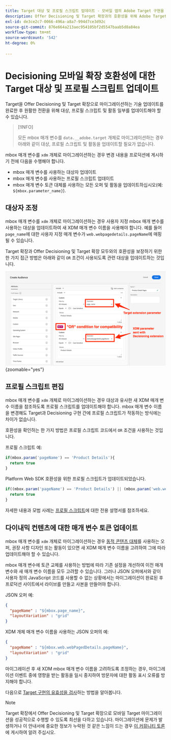 ```yaml
---
title: Target 대상 및 프로필 스크립트 업데이트 - 모바일 앱의 Adobe Target 구현을 Offer Decisioning 및 Target 확장으로 마이그레이션합니다.
description: Offer Decisioning 및 Target 확장과의 호환성을 위해 Adobe Target 대상 및 프로필 스크립트를 업데이트하는 방법을 알아봅니다.
exl-id: de3ce2c7-0066-496a-a8a7-994d7ce3d92c
source-git-commit: 876e664a213aec954105bf2d5547baab5d8a84ea
workflow-type: tm+mt
source-wordcount: '542'
ht-degree: 0%

---
```


# Decisioning 모바일 확장 호환성에 대한 Target 대상 및 프로필 스크립트 업데이트


Target을 Offer Decisioning 및 Target 확장으로 마이그레이션하는 기술 업데이트를 완료한 후 원활한 전환을 위해 대상, 프로필 스크립트 및 활동 일부를 업데이트해야 할 수 있습니다.

>[!INFO]
>
>모든 mbox 매개 변수를 `data.__adobe.target` 개체로 마이그레이션하는 경우 아래와 같이 대상, 프로필 스크립트 및 활동을 업데이트할 필요가 없습니다.


mbox 매개 변수를 `xdm` 개체로 마이그레이션하는 경우 변경 내용을 프로덕션에 게시하기 전에 다음을 수행해야 합니다.

* mbox 매개 변수를 사용하는 대상자 업데이트
* mbox 매개 변수를 사용하는 프로필 스크립트 업데이트
* mbox 매개 변수 토큰 대체를 사용하는 모든 오퍼 및 활동을 업데이트하십시오(예: `${mbox.parameter_name}`).

## 대상자 조정

mbox 매개 변수를 `xdm` 개체로 마이그레이션하는 경우 사용자 지정 mbox 매개 변수를 사용하는 대상을 업데이트하여 새 XDM 매개 변수 이름을 사용해야 합니다. 예를 들어 `page_name`에 대한 사용자 지정 매개 변수가 `web.webpagedetails.pageName`에 매핑될 수 있습니다.

Target 확장과 Offer Decisioning 및 Target 확장 모두와의 호환성을 보장하기 위한 한 가지 접근 방법은 아래와 같이 `OR` 조건이 사용되도록 관련 대상을 업데이트하는 것입니다.

![Offer Decisioning 및 Target 확장 호환성에 대한 Target 대상 업데이트를 보는 방법](assets/target-audience-update.png){zoomable="yes"}

## 프로필 스크립트 편집

mbox 매개 변수를 `xdm` 개체로 마이그레이션하는 경우 대상과 유사한 새 XDM 매개 변수 이름을 참조하도록 프로필 스크립트를 업데이트해야 합니다. mbox 매개 변수 이름을 변경해도 Target과 Decisioning 구현 간에 프로필 스크립트가 작동하는 방식에는 차이가 없습니다.

호환성을 확인하는 한 가지 방법은 프로필 스크립트 코드에서 `OR` 조건을 사용하는 것입니다.

프로필 스크립트 예:

```Javascript
if(mbox.param('pageName') == 'Product Details'){
  return true
}
```

Platform Web SDK 호환성을 위한 프로필 스크립트가 업데이트되었습니다.

```Javascript
if((mbox.param('pageName') == 'Product Details') || (mbox.param('web.webPageDetails.pageName') =='Product Details')){
  return true
}
```

자세한 내용과 모범 사례는 [프로필 스크립트](https://experienceleague.adobe.com/en/docs/target/using/audiences/visitor-profiles/profile-parameters)에 대한 전용 설명서를 참조하세요.

## 다이내믹 컨텐츠에 대한 매개 변수 토큰 업데이트

mbox 매개 변수를 `xdm` 개체로 마이그레이션하는 경우 [동적 콘텐츠 대체](https://experienceleague.adobe.com/en/docs/target/using/experiences/offers/passing-profile-attributes-to-the-html-offer)를 사용하는 오퍼, 권장 사항 디자인 또는 활동이 있으면 새 XDM 매개 변수 이름을 고려하여 그에 따라 업데이트해야 할 수 있습니다.

mbox 매개 변수에 토큰 교체를 사용하는 방법에 따라 기존 설정을 개선하여 이전 매개 변수와 새 매개 변수 이름을 모두 고려할 수 있습니다. 그러나 JSON 오퍼에서와 같이 사용자 정의 JavaScript 코드를 사용할 수 없는 상황에서는 마이그레이션이 완료된 후 프로덕션 사이트에서 라이브를 만들고 사본을 만들어야 합니다.

JSON 오퍼 예:

```JSON
{
  "pageName" : "${mbox.page_name}",
  "layoutVariation" : "grid"
}
```

XDM 개체 매개 변수 이름을 사용하는 JSON 오퍼의 예:

```JSON
{
  "pageName" : "${mbox.web.webPagedDetails.pageName}",
  "layoutVariation" : "grid"
}
```

마이그레이션 후 새 XDM mbox 매개 변수 이름을 고려하도록 조정하는 경우, 마이그레이션 이벤트 중에 영향을 받는 활동을 일시 중지하여 방문자에 대한 활동 표시 오류를 방지해야 합니다.


다음으로 [Target 구현의 유효성을 검사](validate.md)하는 방법을 알아봅니다.

>[!NOTE]
>
>Target 확장에서 Offer Decisioning 및 Target 확장으로 모바일 Target 마이그레이션을 성공적으로 수행할 수 있도록 최선을 다하고 있습니다. 마이그레이션에 문제가 발생하거나 이 안내서에 중요한 정보가 누락된 것 같은 느낌이 드는 경우 [이 커뮤니티 토론](https://experienceleaguecommunities.adobe.com/t5/adobe-experience-platform-data/tutorial-discussion-migrate-target-from-at-js-to-web-sdk/m-p/575587#M463)에 게시하여 알려 주십시오.
